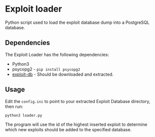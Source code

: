# Exploit loader

Python script used to load the exploit database dump into a PostgreSQL database.

## Dependencies

The Exploit Loader has the following dependencies:

* Python3
* psycopg2 - `pip install psycopg2`
* [exploit-db](https://github.com/offensive-security/exploit-database) - Should be downloaded and extracted.

## Usage

Edit the `config.ini` to point to your extracted Exploit Database directory, then run:

```
python3 loader.py
```

The program will use the id of the highest inserted exploit to determine which new exploits should be added to the specified database.
